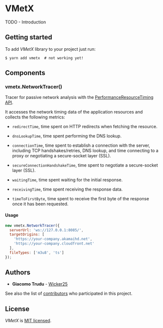 
# VMetX

TODO - Introduction

## Getting started

To add _VMetX_ library to your project just run:

```
$ yarn add vmetx  # not working yet!
```

## Components

### vmetx.NetworkTracer()

Tracer for passive network analysis with the
[PerformanceResourceTiming API](https://developer.mozilla.org/en-US/docs/Web/API/PerformanceResourceTiming).

It accesses the network timing data of the application resources and collects
the following metrics:

- `redirectTime`, time spent on HTTP redirects when fetching the resource.

- `dnsLookupTime`, time spent performing the DNS lookup.

- `connectionTime`, time spent to establish a connection with the server,
including TCP handshakes/retries, DNS lookup, and time connecting to a proxy or
negotiating a secure-socket layer (SSL).

- `secureConnectionHandshakeTime`, time spent to negotiate a secure-socket layer
(SSL).

- `waitingTime`, time spent waiting for the initial response.

- `receivingTime`, time spent receiving the response data.

- `timeToFirstByte`, time spent to receive the first byte of the response once
it has been requested.

#### Usage
```js
new vmetx.NetworkTracer({
  serverUrl: 'ws://127.0.0.1:8085/',
  targetOrigins: [
    'https://your-company.akamaihd.net',
    'https://your-company.cloudfront.net'
  ],
  fileTypes: ['m3u8', 'ts']
});
```

## Authors

- **Giacomo Trudu** - [Wicker25](https://github.com/Wicker25)

See also the list of
[contributors](https://github.com/wicker25/vmetx/graphs/contributors) who
participated in this project.

## License

_VMetX_ is [MIT licensed](https://github.com/wicker25/vmetx/blob/master/LICENSE).
